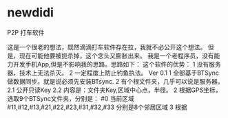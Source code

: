 # newdidi
P2P 打车软件


这是一个很老的想法，既然滴滴打车软件存在拉，我就不必公开这个想法。 但是，现在可能他要被扼杀掉，这个念头又膨胀出来。
我是一个老程序员，没有能力开发手机App,但是不影响我的思路。思路如下：
这个软件的优势：
1 没有服务器，技术上无法杀灭。
2 一定程度上防止钓鱼执法。
Ver 0.1
1 全部基于BTSync做数据同步。就是说必须先安装BTsync.
2 有个根文件夹，几乎可以说是服务器。
2.1 公开只读Key
2.2 内容是：文件夹Key,区域中心点，半径。
2 根据GPS坐标，选取9个BTSync文件夹，分别是： #0 当前区域 #11,#12,#13,#21,#22,#23,#31,#32,#33 分别是8个邻居区域
3 根据
